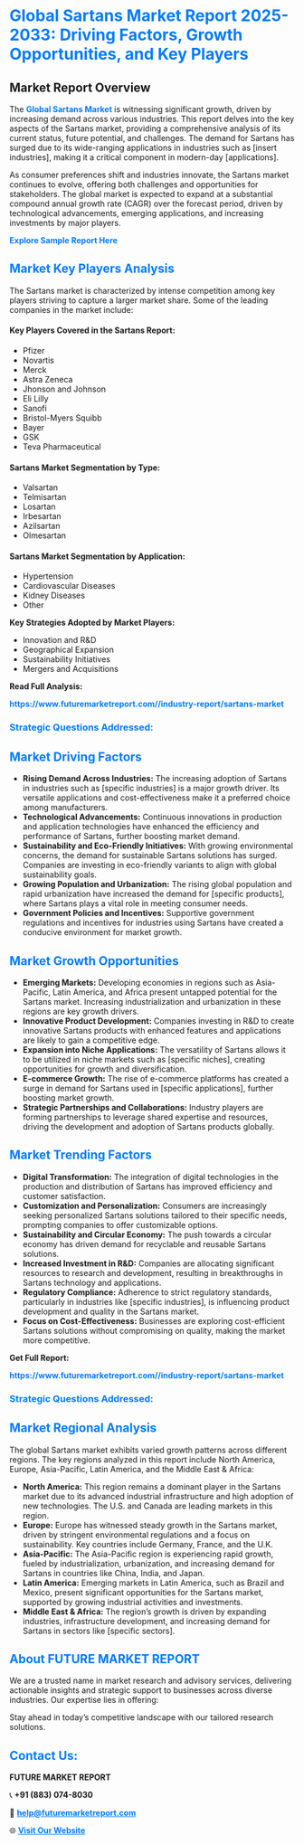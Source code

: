 <h1 style="color: #007BFF;">Global Sartans Market Report 2025-2033: Driving Factors, Growth Opportunities, and Key Players</h1>

<section id="overview">
<h2>Market Report Overview</h2>
<p>The <a href="https://www.futuremarketreport.com//industry-report/sartans-market" style="color: #007BFF; text-decoration: none;"><strong>Global Sartans Market</strong></a> is witnessing significant growth, driven by increasing demand across various industries. This report delves into the key aspects of the Sartans market, providing a comprehensive analysis of its current status, future potential, and challenges. The demand for Sartans has surged due to its wide-ranging applications in industries such as [insert industries], making it a critical component in modern-day [applications].</p>
<p>As consumer preferences shift and industries innovate, the Sartans market continues to evolve, offering both challenges and opportunities for stakeholders. The global market is expected to expand at a substantial compound annual growth rate (CAGR) over the forecast period, driven by technological advancements, emerging applications, and increasing investments by major players.</p>
</section>

<section id="overview">
<p><a href="https://www.futuremarketreport.com//request-sample/reportId=50096" style="color: #007BFF; text-decoration: none;"><strong>Explore Sample Report Here</strong></a></p>
</section>

<section id="key-players">
<h2 style="color: #007BFF;">Market Key Players Analysis</h2>
<p>The Sartans market is characterized by intense competition among key players striving to capture a larger market share. Some of the leading companies in the market include:</p>
<h4>Key Players Covered in the Sartans Report:</h4>
<ul><li>Pfizer</li><li>Novartis</li><li>Merck</li><li>Astra Zeneca</li><li>Jhonson and Johnson</li><li>Eli Lilly</li><li>Sanofi</li><li>Bristol-Myers Squibb</li><li>Bayer</li><li>GSK</li><li>Teva Pharmaceutical</li></ul>
<h4>Sartans Market Segmentation by Type:</h4>
<ul><li>Valsartan</li><li>Telmisartan</li><li>Losartan</li><li>Irbesartan</li><li>Azilsartan</li><li>Olmesartan</li></ul>

<h4>Sartans Market Segmentation by Application:</h4>
<ul><li>Hypertension</li><li>Cardiovascular Diseases</li><li>Kidney Diseases</li><li>Other</li></ul>
<p><strong>Key Strategies Adopted by Market Players:</strong></p>
<ul>
<li>Innovation and R&D</li>
<li>Geographical Expansion</li>
<li>Sustainability Initiatives</li>
<li>Mergers and Acquisitions</li>
</ul>
</section>

<section>
<p><strong>Read Full Analysis: </strong></p><a href="https://www.futuremarketreport.com//industry-report/sartans-market" style="color: #007BFF; text-decoration: none;"><strong>https://www.futuremarketreport.com//industry-report/sartans-market</strong></a>
<h3 style="color: #007BFF;">Strategic Questions Addressed:</h3>
</section>

<section id="driving-factors">
<h2 style="color: #007BFF;">Market Driving Factors</h2>
<ul>
<li><strong>Rising Demand Across Industries:</strong> The increasing adoption of Sartans in industries such as [specific industries] is a major growth driver. Its versatile applications and cost-effectiveness make it a preferred choice among manufacturers.</li>
<li><strong>Technological Advancements:</strong> Continuous innovations in production and application technologies have enhanced the efficiency and performance of Sartans, further boosting market demand.</li>
<li><strong>Sustainability and Eco-Friendly Initiatives:</strong> With growing environmental concerns, the demand for sustainable Sartans solutions has surged. Companies are investing in eco-friendly variants to align with global sustainability goals.</li>
<li><strong>Growing Population and Urbanization:</strong> The rising global population and rapid urbanization have increased the demand for [specific products], where Sartans plays a vital role in meeting consumer needs.</li>
<li><strong>Government Policies and Incentives:</strong> Supportive government regulations and incentives for industries using Sartans have created a conducive environment for market growth.</li>
</ul>
</section>

<section id="growth-opportunities">
<h2 style="color: #007BFF;">Market Growth Opportunities</h2>
<ul>
<li><strong>Emerging Markets:</strong> Developing economies in regions such as Asia-Pacific, Latin America, and Africa present untapped potential for the Sartans market. Increasing industrialization and urbanization in these regions are key growth drivers.</li>
<li><strong>Innovative Product Development:</strong> Companies investing in R&D to create innovative Sartans products with enhanced features and applications are likely to gain a competitive edge.</li>
<li><strong>Expansion into Niche Applications:</strong> The versatility of Sartans allows it to be utilized in niche markets such as [specific niches], creating opportunities for growth and diversification.</li>
<li><strong>E-commerce Growth:</strong> The rise of e-commerce platforms has created a surge in demand for Sartans used in [specific applications], further boosting market growth.</li>
<li><strong>Strategic Partnerships and Collaborations:</strong> Industry players are forming partnerships to leverage shared expertise and resources, driving the development and adoption of Sartans products globally.</li>
</ul>
</section>

<section id="trending-factors">
<h2 style="color: #007BFF;">Market Trending Factors</h2>
<ul>
<li><strong>Digital Transformation:</strong> The integration of digital technologies in the production and distribution of Sartans has improved efficiency and customer satisfaction.</li>
<li><strong>Customization and Personalization:</strong> Consumers are increasingly seeking personalized Sartans solutions tailored to their specific needs, prompting companies to offer customizable options.</li>
<li><strong>Sustainability and Circular Economy:</strong> The push towards a circular economy has driven demand for recyclable and reusable Sartans solutions.</li>
<li><strong>Increased Investment in R&D:</strong> Companies are allocating significant resources to research and development, resulting in breakthroughs in Sartans technology and applications.</li>
<li><strong>Regulatory Compliance:</strong> Adherence to strict regulatory standards, particularly in industries like [specific industries], is influencing product development and quality in the Sartans market.</li>
<li><strong>Focus on Cost-Effectiveness:</strong> Businesses are exploring cost-efficient Sartans solutions without compromising on quality, making the market more competitive.</li>
</ul>
</section>

<section>
<p><strong>Get Full Report: </strong></p><a href="https://www.futuremarketreport.com//industry-report/sartans-market" style="color: #007BFF; text-decoration: none;"><strong>https://www.futuremarketreport.com//industry-report/sartans-market</strong></a>
<h3 style="color: #007BFF;">Strategic Questions Addressed:</h3>
</section>


<section id="regional-analysis">
<h2 style="color: #007BFF;">Market Regional Analysis</h2>
<p>The global Sartans market exhibits varied growth patterns across different regions. The key regions analyzed in this report include North America, Europe, Asia-Pacific, Latin America, and the Middle East & Africa:</p>
<ul>
<li><strong>North America:</strong> This region remains a dominant player in the Sartans market due to its advanced industrial infrastructure and high adoption of new technologies. The U.S. and Canada are leading markets in this region.</li>
<li><strong>Europe:</strong> Europe has witnessed steady growth in the Sartans market, driven by stringent environmental regulations and a focus on sustainability. Key countries include Germany, France, and the U.K.</li>
<li><strong>Asia-Pacific:</strong> The Asia-Pacific region is experiencing rapid growth, fueled by industrialization, urbanization, and increasing demand for Sartans in countries like China, India, and Japan.</li>
<li><strong>Latin America:</strong> Emerging markets in Latin America, such as Brazil and Mexico, present significant opportunities for the Sartans market, supported by growing industrial activities and investments.</li>
<li><strong>Middle East & Africa:</strong> The region’s growth is driven by expanding industries, infrastructure development, and increasing demand for Sartans in sectors like [specific sectors].</li>
</ul>
</section>

<footer>
<h2 style="color: #007BFF;">About FUTURE MARKET REPORT</h2>
<p>We are a trusted name in market research and advisory services, delivering actionable insights and strategic support to businesses across diverse industries. Our expertise lies in offering:</p>

<p>Stay ahead in today’s competitive landscape with our tailored research solutions.</p>

<h2 style="color: #007BFF;">Contact Us:</h2>
<p><strong>FUTURE MARKET REPORT</strong></p>
<p>📞 <strong>+91 (883) 074-8030</strong></p>
<p>📧 <strong><a href="mailto:help@futuremarketreport.com" style="color: #007BFF;">help@futuremarketreport.com</a></strong></p>
<p>🌐 <strong><a href="https://www.futuremarketreport.com/" style="color: #007BFF;">Visit Our Website</a></strong></p>
</footer>